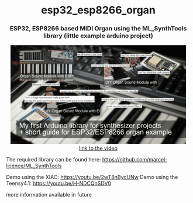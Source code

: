 <h1 align="center">esp32_esp8266_organ</h1>
<h3 align="center">ESP32, ESP8266 based MIDI Organ using the ML_SynthTools library (little example arduino project)</h3>  
<p align="center"> 
  <img src="img/splash.jpg" alt="project picture" width="480px" height="270px"><br>
  <a href="https://youtu.be/c7TL8jcrnzs">link to the video</a>
</p>

The required library can be found here: https://github.com/marcel-licence/ML_SynthTools

Demo using the XIAO: https://youtu.be/2wT8nByoUNw
Demo using the Teensy4.1: https://youtu.be/H-NDCQnSDV0

more information available in future
